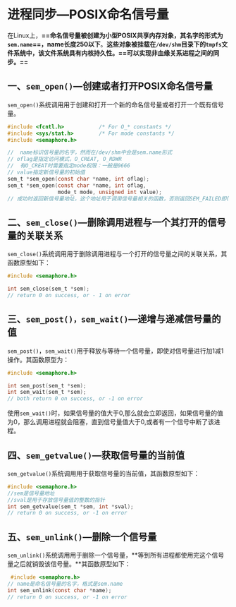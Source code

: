 # 进程同步—POSIX命名信号量

在Linux上，**==命名信号量被创建为小型POSIX共享内存对象，其名字的形式为`sem.name`==，name长度250以下**。**这些对象被挂载在`/dev/shm`目录下的`tmpfs`文件系统中，该文件系统具有内核持久性。==可以实现非血缘关系进程之间的同步。==**



## 一、`sem_open()`—创建或者打开POSIX命名信号量

`sem_open()`系统调用用于创建和打开一个新的命名信号量或者打开一个既有信号量。

```c
#include <fcntl.h>           /* For O_* constants */
#include <sys/stat.h>        /* For mode constants */
#include <semaphore.h>

//  name标识信号量的名字，然而在/dev/shm中会是sem.name形式
// oflag是指定访问模式，O_CREAT, O_RDWR
//  有O_CREAT时需要指定mode权限：一般是0666
// value指定新信号量的初始值
sem_t *sem_open(const char *name, int oflag);
sem_t *sem_open(const char *name, int oflag,
                mode_t mode, unsigned int value);
// 成功时返回新信号量地址，这个地址用于调用信号量相关的函数，否则返回SEM_FAILED即(void *)-1
```



## 二、`sem_close()`—删除调用进程与一个其打开的信号量的关联关系

`sem_close()`系统调用用于删除调用进程与一个打开的信号量之间的关联关系，其函数原型如下：

```c
#include <semaphore.h>

int sem_close(sem_t *sem);
// return 0 on success, or - 1 on error
```



## 三、`sem_post()，sem_wait()`—递增与递减信号量的值

`sem_post()`，`sem_wait()`用于释放与等待一个信号量，即使对信号量进行加1减1操作。其函数原型为：

```c
#include <semaphore.h>

int sem_post(sem_t *sem);
int sem_wait(sem_t *sem);
// both return 0 on success, or -1 on error
```

使用`sem_wait()`时，如果信号量的值大于0,那么就会立即返回，如果信号量的值为0，那么调用进程就会阻塞，直到信号量值大于0,或者有一个信号中断了该进程。



## 四、`sem_getvalue()`—获取信号量的当前值

`sem_getvalue()`系统调用用于获取信号量的当前值，其函数原型如下：

```c
#include <semaphore.h>
//sem是信号量地址
//sval是用于存放信号量值的整数的指针
int sem_getvalue(sem_t *sem, int *sval);
// return 0 on success, or -1 on error
```



## 五、`sem_unlink()`—删除一个信号量

`sem_unlink()`系统调用用于删除一个信号量，**等到所有进程都使用完这个信号量之后就销毁该信号量。**其函数原型如下：

```c
 #include <semaphore.h>
// name是命名信号量的名字，格式是sem.name
int sem_unlink(const char *name);
// return 0 on success, or -1 on error
```


